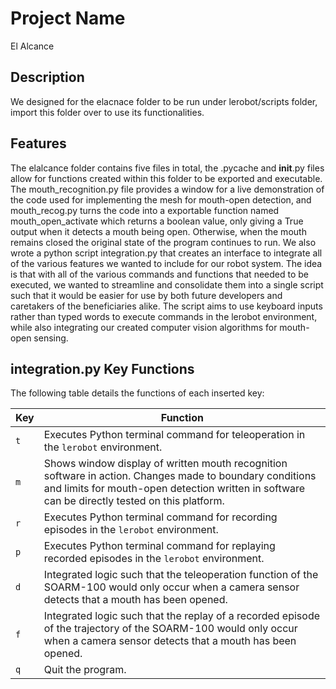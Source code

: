 # Project Name
El Alcance

## Description
We designed for the elacnace folder to be run under lerobot/scripts folder, import this folder over to use its functionalities.

## Features
The elalcance folder contains five files in total, the .pycache and __init__.py files allow for functions created within this folder to be exported and executable. The mouth_recognition.py file provides a window for a live demonstration of the code used for implementing the mesh for mouth-open detection, and mouth_recog.py turns the code into a exportable function named mouth_open_activate which returns a boolean value, only giving a True output when it detects a mouth being open. Otherwise, when the mouth remains closed the original state of the program continues to run.  We also wrote a python script integration.py that creates an interface to integrate all of the various features we wanted to include for our robot system. The idea is that with all of the various commands and functions that needed to be executed, we wanted to streamline and consolidate them into a single script such that it would be easier for use by both future developers and caretakers of the beneficiaries alike. The script aims to use keyboard inputs rather than typed words to execute commands in the lerobot environment, while also integrating our created computer vision algorithms for mouth-open sensing. 

## integration.py Key Functions
The following table details the functions of each inserted key:

| Key | Function |
|-----|----------|
| `t` | Executes Python terminal command for teleoperation in the `lerobot` environment. |
| `m` | Shows window display of written mouth recognition software in action. Changes made to boundary conditions and limits for mouth-open detection written in software can be directly tested on this platform. |
| `r` | Executes Python terminal command for recording episodes in the `lerobot` environment. |
| `p` | Executes Python terminal command for replaying recorded episodes in the `lerobot` environment. |
| `d` | Integrated logic such that the teleoperation function of the SOARM-100 would only occur when a camera sensor detects that a mouth has been opened. |
| `f` | Integrated logic such that the replay of a recorded episode of the trajectory of the SOARM-100 would only occur when a camera sensor detects that a mouth has been opened. |
| `q` | Quit the program. |
